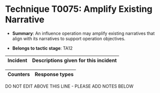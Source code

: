 # Technique T0075: Amplify Existing Narrative

* **Summary**: An influence operation may amplify existing narratives that align with its narratives to support operation objectives. 

* **Belongs to tactic stage**: TA12


| Incident | Descriptions given for this incident |
| -------- | -------------------- |



| Counters | Response types |
| -------- | -------------- |


DO NOT EDIT ABOVE THIS LINE - PLEASE ADD NOTES BELOW